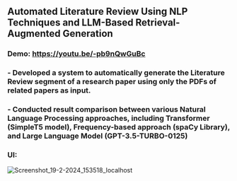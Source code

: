 ## Automated Literature Review Using NLP Techniques and LLM-Based Retrieval-Augmented Generation
### Demo: https://youtu.be/-pb9nQwGuBc
### - Developed a system to automatically generate the Literature Review segment of a research paper using only the PDFs of related papers as input.
### - Conducted result comparison between various Natural Language Processing approaches, including Transformer (SimpleT5 model), Frequency-based approach (spaCy Library), and Large Language Model (GPT-3.5-TURBO-0125)
### UI:
![Screenshot_19-2-2024_153518_localhost](https://github.com/user-attachments/assets/9402f1bd-67a3-4615-9640-b557777a3e66)
